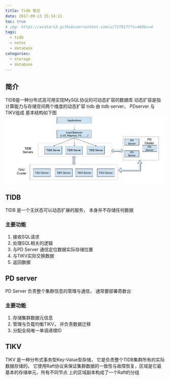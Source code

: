 ```yaml
---
title: Tidb 笔记
date: 2017-09-13 15:14:11
toc: true
# img: https://avatars3.githubusercontent.com/u/7270177?s=460&v=4
tags:
  - tidb
  - notes
  - database
categories:
  - storage
  - database
---
```


## 简介
TIDB是一种分布式高可用实现MySQL协议的可动态扩容的数据库
动态扩容是指计算能力与存储空间两个维度的动态扩容
tidb 由 tidb server， PDserver 与 TIKV组成
基本结构如下图
![TIDB架构](imgs/tidb-architecture.png)

## TIDB
TIDB 是一个无状态可以动态扩展的服务， 本身并不存储任何数据
### 主要功能
1. 接收SQL请求
2. 处理SQL相关的逻辑
3. 与PD Server 通信定位数据实际存储位置
4. 与TIKV实际交换数据
5. 返回数据

## PD server
PD Server 负责整个集群信息的管理与通信， 通常要部署奇数台
### 主要功能
1. 存储集群数据元信息
2. 管理与负载均衡TIKV， 并负责数据迁移
3. 分配全局唯一单调递增ID


## TIKV
TIKV 是一种分布式事务型Key-Value型存储， 它是负责整个TIDB集群所有的实际数据存储的。
它使用Raft协议来保证集群数据的一致性与故障恢复，区域是它最基本的存储单元，所有不同节点
上的区域副本构成了一个Raft的分组

